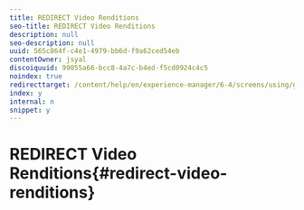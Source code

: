 ```yaml
---
title: REDIRECT Video Renditions
seo-title: REDIRECT Video Renditions
description: null
seo-description: null
uuid: 565c864f-c4e1-4979-bb6d-f9a62ced54eb
contentOwner: jsyal
discoiquuid: 99055a66-bcc8-4a7c-b4ed-f5cd0924c4c5
noindex: true
redirecttarget: /content/help/en/experience-manager/6-4/screens/using/generating-renditions
index: y
internal: n
snippet: y
---
```


# REDIRECT Video Renditions{#redirect-video-renditions}

